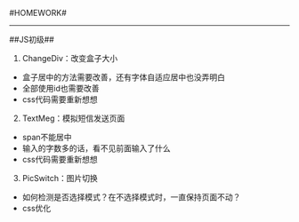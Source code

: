 #HOMEWORK#
***
##JS初级##
1. ChangeDiv：改变盒子大小  

  
 - 盒子居中的方法需要改善，还有字体自适应居中也没弄明白
 - 全部使用id也需要改善
 - css代码需要重新想想



2. TextMeg：模拟短信发送页面    

 - span不能居中  
 - 输入的字数多的话，看不见前面输入了什么  
 - css代码需要重新想想  


3. PicSwitch：图片切换

 - 如何检测是否选择模式？在不选择模式时，一直保持页面不动？
 - css优化